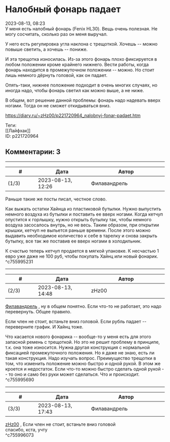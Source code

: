 Налобный фонарь падает
======================

  
2023-08-13, 08:23  
 У меня есть налобный фонарь (Fenix HL30). Вещь очень полезная. Не могу сосчитать, сколько раз он меня выручал.   
   
 У него есть регулировка угла наклона с трещоткой. Хочешь -- можно повыше светить, а хочешь -- пониже.   
   
 И эта трещотка износилась. Из-за этого фонарь плохо фиксируется в любом положении кроме крайнего нижнего. Вести работы, когда фонарь находится в промежуточном положении -- можно. Но стоит лишь немного дёрнуть головой, как он падает.   
   
 Опять-таки, нижнее положение подходит в очень многих случаях, но иногда надо, чтобы фонарь светил как можно выше, а не ниже.   
   
 В общем, вот решение данной проблемы: фонарь надо надевать вверх ногами. Тогда он не сможет откидываться вниз.   
  
<https://diary.ru/~zHz00/p221720964_nalobnyj-fonar-padaet.htm>  
  
Теги:  
[[Лайфхак]]  
ID: p221720964  


Комментарии: 3
--------------

  


---



|         #         |              Дата              |                     Автор                     |           ID           |
| --- | --- | --- | --- |
| (1/3) | 2023-08-13, 12:26 | Филавандрель | c755995231 |

  
 Раньше такие же посты писал, честное слово.   
   
 Как выжать остатки Хайнца из пластиковой бутылки. Нужно выпустить немного воздуха из бутылки и поставить ее вверх ногами. Когда кетчуп опустится к горлышку, нужно открыть бутылку так, чтобы немного воздуха засосалось внутрь, но не весь. Таким образом, при открытии крышки, кетчуп не выльется раньше времени. После этого можно выдавить необходимое количество к себе в тарелку и снова закрыть бутылку, все так же поставив ее вверх ногами в холодильник.   
   
 К счастью теперь кетчуп продается в мягкой упаковке. К несчастью 1 евро уже даже не 100 руб, чтобы покупать Хайнц или новый фонарик.   
 ^c755995231

---



|         #         |              Дата              |                     Автор                     |           ID           |
| --- | --- | --- | --- |
| (2/3) | 2023-08-13, 14:48 | zHz00 | c755995690 |

  
  [Филавандрель](https://lavi.diary.ru "Дорога без возврата")  , ну в общем понятно. Если что-то не работает, это надо перевернуть. Общее правило.   
   
 Если член не стоит, встаньте вниз головой. Если рубль падает -- переверните график. И Хайнц тоже.   
   
 Что касается нового фонарика -- вообще-то у меня есть для этого запасной ремень с трещоткой. Но это не решит проблему в принципе, т.к. она тоже износится. Нужна другая конструкция с нормальной фиксацией промежуточного положения. Но я даже не знаю, есть ли такая конструкция. Надо изучать вопрос. Преимущество трещотки в том, что изменить положение можно быстро и одной рукой. В этом же кроется и недостаток. Если что-то можно быстро сделать одной рукой -- то оно и само без руки может сделаться. Что и происходит.   
 ^c755995690

---



|         #         |              Дата              |                     Автор                     |           ID           |
| --- | --- | --- | --- |
| (3/3) | 2023-08-13, 17:43 | Филавандрель | c755996073 |

  
  [zHz00](https://zHz00.diary.ru "Untitled")  ,  Если член не стоит, встаньте вниз головой    
 спасибо, кста, учту   
 ^c755996073